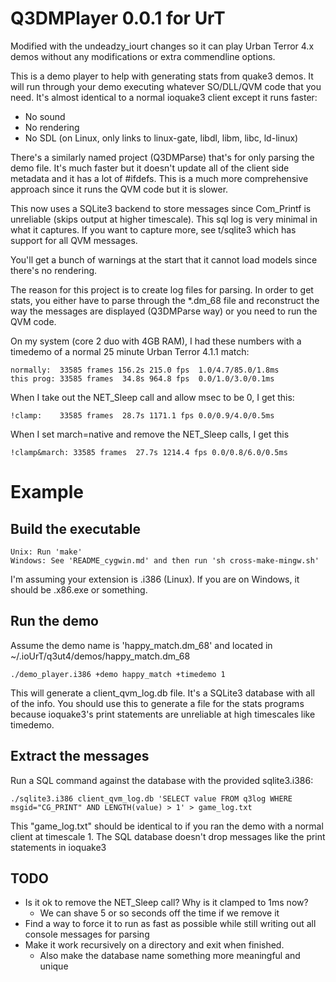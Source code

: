 Q3DMPlayer 0.0.1 for UrT
========================

Modified with the undeadzy_iourt changes so it can play Urban Terror 4.x
demos without any modifications or extra commendline options.

This is a demo player to help with generating stats from quake3 demos.  It
will run through your demo executing whatever SO/DLL/QVM code that you need.
It's almost identical to a normal ioquake3 client except it runs faster:

* No sound
* No rendering
* No SDL  (on Linux, only links to linux-gate, libdl, libm, libc, ld-linux)

There's a similarly named project (Q3DMParse) that's for only parsing the
demo file.  It's much faster but it doesn't update all of the client side
metadata and it has a lot of #ifdefs.  This is a much more comprehensive
approach since it runs the QVM code but it is slower.

This now uses a SQLite3 backend to store messages since Com_Printf is
unreliable (skips output at higher timescale).  This sql log is very minimal
in what it captures.  If you want to capture more, see t/sqlite3 which has
support for all QVM messages.

You'll get a bunch of warnings at the start that it cannot load models
since there's no rendering.

The reason for this project is to create log files for parsing.  In order
to get stats, you either have to parse through the *.dm_68 file and
reconstruct the way the messages are displayed (Q3DMParse way) or
you need to run the QVM code.

On my system (core 2 duo with 4GB RAM), I had these numbers with a timedemo
of a normal 25 minute Urban Terror 4.1.1 match:

    normally:  33585 frames 156.2s 215.0 fps  1.0/4.7/85.0/1.8ms
    this prog: 33585 frames  34.8s 964.8 fps  0.0/1.0/3.0/0.1ms

When I take out the NET_Sleep call and allow msec to be 0, I get this:

    !clamp:    33585 frames  28.7s 1171.1 fps 0.0/0.9/4.0/0.5ms

When I set march=native and remove the NET_Sleep calls, I get this

    !clamp&march: 33585 frames  27.7s 1214.4 fps 0.0/0.8/6.0/0.5ms


Example
=======

Build the executable
--------------------

    Unix: Run 'make'
    Windows: See 'README_cygwin.md' and then run 'sh cross-make-mingw.sh'

I'm assuming your extension is .i386 (Linux).  If you are on Windows, it should be .x86.exe or something.

Run the demo
------------

Assume the demo name is 'happy_match.dm_68' and located in ~/.ioUrT/q3ut4/demos/happy_match.dm_68

    ./demo_player.i386 +demo happy_match +timedemo 1

This will generate a client_qvm_log.db file.  It's a SQLite3 database with all of the info.
You should use this to generate a file for the stats programs because ioquake3's print statements
are unreliable at high timescales like timedemo.

Extract the messages
--------------------

Run a SQL command against the database with the provided sqlite3.i386:

    ./sqlite3.i386 client_qvm_log.db 'SELECT value FROM q3log WHERE msgid="CG_PRINT" AND LENGTH(value) > 1' > game_log.txt

This "game_log.txt" should be identical to if you ran the demo with a normal client at timescale 1.
The SQL database doesn't drop messages like the print statements in ioquake3


TODO
----

* Is it ok to remove the NET_Sleep call?  Why is it clamped to 1ms now?
  - We can shave 5 or so seconds off the time if we remove it
* Find a way to force it to run as fast as possible while still writing
  out all console messages for parsing
* Make it work recursively on a directory and exit when finished.
  - Also make the database name something more meaningful and unique

